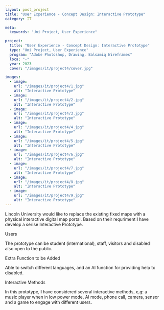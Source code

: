 ```yaml
---
layout: post_project
title: "User Experience - Concept Design: Interactive Prototype"
category: IT

meta:
  keywords: "Uni Project, User Experience"

project:
  title: "User Experience - Concept Design: Interactive Prototype"
  type: "Uni Project, User Experience"
  program: "Adobe Photoshop, Drawing, Balsamiq Wireframes"
  loca: "-"
  year: 2023
  cover: "/images/it/project4/cover.jpg"

images:
  - image:
    url: "/images/it/project4/1.jpg"
    alt: "Interactive Prototype"
  - image:
    url: "/images/it/project4/2.jpg"
    alt: "Interactive Prototype"
  - image:
    url: "/images/it/project4/3.jpg"
    alt: "Interactive Prototype"
  - image:
    url: "/images/it/project4/4.jpg"
    alt: "Interactive Prototype"
  - image:
    url: "/images/it/project4/5.jpg"
    alt: "Interactive Prototype"
  - image:
    url: "/images/it/project4/6.jpg"
    alt: "Interactive Prototype"
  - image:
    url: "/images/it/project4/7.jpg"
    alt: "Interactive Prototype"
  - image:
    url: "/images/it/project4/8.jpg"
    alt: "Interactive Prototype"
  - image:
    url: "/images/it/project4/9.jpg"
    alt: "Interactive Prototype"
---
```

<p>Lincoln University would like to replace the existing fixed maps with a physical interactive digital map portal. Based on their requriment I have develop a serise Interactive Prototype.</p>
<div class="sub-title">Users</div>
<p>The prototype can be student (international), staff, visitors and disabled also open to the public.</p>
<div class="sub-title">Extra Function to be Added</div>
<p>Able to switch different languages, and an AI function for providing help to disabled.</p>
<div class="sub-title">Interactive Methods</div>
<p>In this prototype, I have considered several interactive methods, e,g: a music player when in low power mode, AI mode, phone call, camera, sensor and a game to engage with different users.</p>



